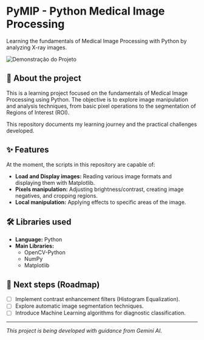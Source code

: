 # PyMIP - Python Medical Image Processing
Learning the fundamentals of Medical Image Processing with Python by analyzing X-ray images.

![Demonstração do Projeto](URL_DA_IMAGEM_DE_RESULTADO_AQUI)

## 🚀 About the project

This is a learning project focused on the fundamentals of Medical Image Processing using Python. The objective is to explore image manipulation and analysis techniques, from basic pixel operations to the segmentation of Regions of Interest (ROI).

This repository documents my learning journey and the practical challenges developed.

## ✨ Features

At the moment, the scripts in this repository are capable of:
* **Load and Display images:** Reading various image formats and displaying them with Matplotlib.
* **Pixels manipulation:** Adjusting brightness/contrast, creating image negatives, and cropping regions.
* **Local manipulation:** Applying effects to specific areas of the image.

## 🛠️ Libraries used

* **Language:** Python
* **Main Libraries:**
    * OpenCV-Python
    * NumPy
    * Matplotlib

## 🔮 Next steps (Roadmap)

* [ ] Implement contrast enhancement filters (Histogram Equalization).
* [ ] Explore automatic image segmentation techniques.
* [ ] Introduce Machine Learning algorithms for diagnostic classification.

---
*This project is being developed with guidance from Gemini AI.*
